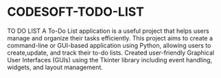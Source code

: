 # CODESOFT-TODO-LIST
TO DO LIST
A To-Do List application is a useful project that helps users manage and organize their tasks efficiently. 
This project aims to create a command-line or GUI-based application using Python, allowing users to create,update, and track their to-do lists.
Created user-friendly Graphical User Interfaces (GUIs) using the Tkinter library including event handling, widgets, and layout management.

